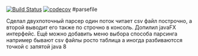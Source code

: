 [![Build Status](https://travis-ci.org/AlexandrKaleganov/parsefile.svg?branch=master)](https://travis-ci.org/AlexandrKaleganov/parsefile)
[![codecov](https://codecov.io/gh/AlexandrKaleganov/parsefile/branch/master/graph/badge.svg)](https://codecov.io/gh/AlexandrKaleganov/parsefile)
#parsefile

Сделал двухпоточный парсер один поток читает csv файл построчно, а  второй выводит его также по строчно в консоль. Допилил javaFX интерфейс.
Ещё можно добавить меню выбора способа парсинга например бывают csv файлы росто таблица а иногда разбиваютсся точкой с запятой
java 8
